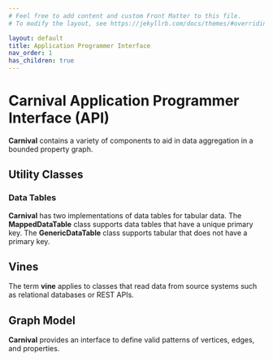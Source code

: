 ```yaml
---
# Feel free to add content and custom Front Matter to this file.
# To modify the layout, see https://jekyllrb.com/docs/themes/#overriding-theme-defaults

layout: default
title: Application Programmer Interface
nav_order: 1
has_children: true
---
```


# Carnival Application Programmer Interface (API)

**Carnival** contains a variety of components to aid in data aggregation in a bounded property graph.

## Utility Classes

### Data Tables

**Carnival** has two implementations of data tables for tabular data.  The **MappedDataTable** class supports data tables that have a unique primary key.  The **GenericDataTable** class supports tabular that does not have a primary key.

## Vines

The term **vine** applies to classes that read data from source systems such as relational databases or REST APIs.

## Graph Model

**Carnival** provides an interface to define valid patterns of vertices, edges, and properties.
